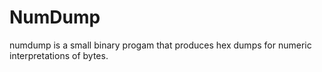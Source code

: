 # NumDump

numdump is a small binary progam that produces hex dumps for numeric
interpretations of bytes.
